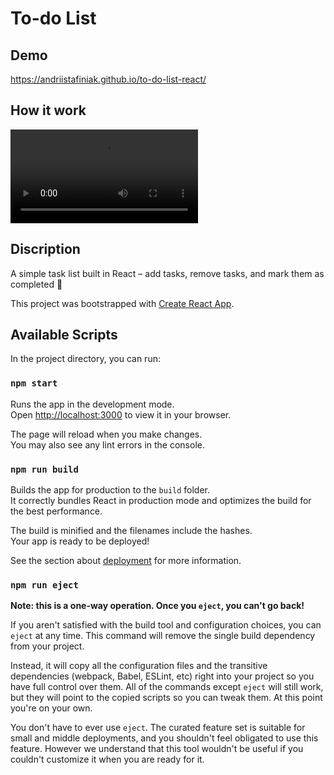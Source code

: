 # To-do List

## Demo
https://andriistafiniak.github.io/to-do-list-react/

## How it work 
![GIF](https://media.giphy.com/media/v1.Y2lkPTc5MGI3NjExamU0d2M4cHJndjk1bGlmeXVlb3R4dHVmdXlmZmRocmd2cjJxNnpnZiZlcD12MV9pbnRlcm5hbF9naWZfYnlfaWQmY3Q9Zw/pA96piWpNtSRYha5ND/giphy.mp4)


## Discription
A simple task list built in React – add tasks, remove tasks, and mark them as completed 🙂

This project was bootstrapped with [Create React App](https://github.com/facebook/create-react-app).

## Available Scripts

In the project directory, you can run:

### `npm start`

Runs the app in the development mode.\
Open [http://localhost:3000](http://localhost:3000) to view it in your browser.

The page will reload when you make changes.\
You may also see any lint errors in the console.


### `npm run build`

Builds the app for production to the `build` folder.\
It correctly bundles React in production mode and optimizes the build for the best performance.

The build is minified and the filenames include the hashes.\
Your app is ready to be deployed!

See the section about [deployment](https://facebook.github.io/create-react-app/docs/deployment) for more information.

### `npm run eject`

**Note: this is a one-way operation. Once you `eject`, you can't go back!**

If you aren't satisfied with the build tool and configuration choices, you can `eject` at any time. This command will remove the single build dependency from your project.

Instead, it will copy all the configuration files and the transitive dependencies (webpack, Babel, ESLint, etc) right into your project so you have full control over them. All of the commands except `eject` will still work, but they will point to the copied scripts so you can tweak them. At this point you're on your own.

You don't have to ever use `eject`. The curated feature set is suitable for small and middle deployments, and you shouldn't feel obligated to use this feature. However we understand that this tool wouldn't be useful if you couldn't customize it when you are ready for it.